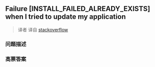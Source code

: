 ## Failure [INSTALL_FAILED_ALREADY_EXISTS] when I tried to update my application

> 译者 译自 [stackoverflow](http://stackoverflow.com/questions/4449540/failure-install-failed-already-exists-when-i-tried-to-update-my-application) 

### 问题描述 

### 高票答案 

